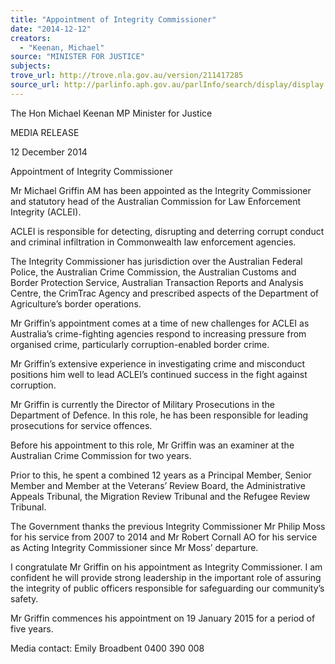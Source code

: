 ```yaml
---
title: "Appointment of Integrity Commissioner"
date: "2014-12-12"
creators:
  - "Keenan, Michael"
source: "MINISTER FOR JUSTICE"
subjects:
trove_url: http://trove.nla.gov.au/version/211417285
source_url: http://parlinfo.aph.gov.au/parlInfo/search/display/display.w3p;query=Id%3A%22media/pressrel/3561570%22
---
```


 

 The Hon Michael Keenan MP  Minister for Justice 

 MEDIA RELEASE 

 12 December 2014 

 Appointment of Integrity Commissioner 

 Mr Michael Griffin AM has been appointed as the Integrity Commissioner and statutory head of  the Australian Commission for Law Enforcement Integrity (ACLEI).  

 ACLEI is responsible for detecting, disrupting and deterring corrupt conduct and criminal  infiltration in Commonwealth law enforcement agencies. 

 The Integrity Commissioner has jurisdiction over the Australian Federal Police, the Australian  Crime Commission, the Australian Customs and Border Protection Service, Australian  Transaction Reports and Analysis Centre, the CrimTrac Agency and prescribed aspects of the  Department of Agriculture’s border operations. 

 Mr Griffin’s appointment comes at a time of new challenges for ACLEI as Australia’s crime-fighting agencies respond to increasing pressure from organised crime, particularly  corruption-enabled border crime.  

 Mr Griffin’s extensive experience in investigating crime and misconduct positions him well to  lead ACLEI’s continued success in the fight against corruption.   

 Mr Griffin is currently the Director of Military Prosecutions in the Department of Defence.  In  this role, he has been responsible for leading prosecutions for service offences. 

 Before his appointment to this role, Mr Griffin was an examiner at the Australian Crime  Commission for two years.   

 Prior to this, he spent a combined 12 years as a Principal Member, Senior Member and Member  at the Veterans’ Review Board, the Administrative Appeals Tribunal, the Migration Review  Tribunal and the Refugee Review Tribunal. 

 The Government thanks the previous Integrity Commissioner Mr Philip Moss for his service  from 2007 to 2014 and Mr Robert Cornall AO for his service as Acting Integrity Commissioner  since Mr Moss’ departure. 

 I congratulate Mr Griffin on his appointment as Integrity Commissioner.  I am confident he will  provide strong leadership in the important role of assuring the integrity of public officers  responsible for safeguarding our community’s safety. 

 Mr Griffin commences his appointment on 19 January 2015 for a period of five years. 

 Media contact: Emily Broadbent 0400 390 008 

 

